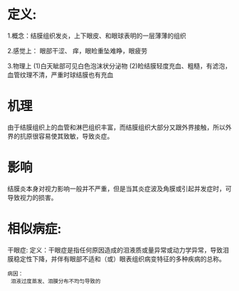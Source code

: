 # 定义:
  1.概念：结膜组织发炎，上下眼皮、和眼球表明的一层薄薄的组织

  2.感觉上：
    眼部干涩、 痒，眼睑重坠难睁，眼疲劳

  3.物理上
   (1)白天眦部可见白色泡沫状分泌物
   (2)睑结膜轻度充血、粗糙，有滤泡，血管纹理不清，严重时球结膜也有充血

# 机理
  由于结膜组织上的血管和淋巴组织丰富，而结膜组织大部分又跟外界接触，所以外界的抗原很容易使其致敏，导致炎症。

# 影响
  结膜炎本身对视力影响一般并不严重，但是当其炎症波及角膜或引起并发症时，可导致视力的损害。

# 相似病症:
  干眼症:
    定义：干眼症是指任何原因造成的泪液质或量异常或动力学异常，导致泪膜稳定性下降，并伴有眼部不适和（或）眼表组织病变特征的多种疾病的总称。

    病因：
     泪液过度蒸发、泪膜分布不均匀导致的


  


